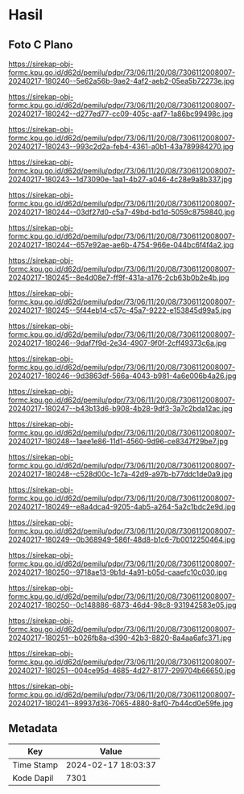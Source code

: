 # Hasil

## Foto C Plano

https://sirekap-obj-formc.kpu.go.id/d62d/pemilu/pdpr/73/06/11/20/08/7306112008007-20240217-180240--5e62a56b-9ae2-4af2-aeb2-05ea5b72273e.jpg

https://sirekap-obj-formc.kpu.go.id/d62d/pemilu/pdpr/73/06/11/20/08/7306112008007-20240217-180242--d277ed77-cc09-405c-aaf7-1a86bc99498c.jpg

https://sirekap-obj-formc.kpu.go.id/d62d/pemilu/pdpr/73/06/11/20/08/7306112008007-20240217-180243--993c2d2a-feb4-4361-a0b1-43a789984270.jpg

https://sirekap-obj-formc.kpu.go.id/d62d/pemilu/pdpr/73/06/11/20/08/7306112008007-20240217-180243--1d73090e-1aa1-4b27-a046-4c28e9a8b337.jpg

https://sirekap-obj-formc.kpu.go.id/d62d/pemilu/pdpr/73/06/11/20/08/7306112008007-20240217-180244--03df27d0-c5a7-49bd-bd1d-5059c8759840.jpg

https://sirekap-obj-formc.kpu.go.id/d62d/pemilu/pdpr/73/06/11/20/08/7306112008007-20240217-180244--657e92ae-ae6b-4754-966e-044bc6f4f4a2.jpg

https://sirekap-obj-formc.kpu.go.id/d62d/pemilu/pdpr/73/06/11/20/08/7306112008007-20240217-180245--8e4d08e7-ff9f-431a-a176-2cb63b0b2e4b.jpg

https://sirekap-obj-formc.kpu.go.id/d62d/pemilu/pdpr/73/06/11/20/08/7306112008007-20240217-180245--5f44eb14-c57c-45a7-9222-e153845d99a5.jpg

https://sirekap-obj-formc.kpu.go.id/d62d/pemilu/pdpr/73/06/11/20/08/7306112008007-20240217-180246--9daf7f9d-2e34-4907-9f0f-2cff49373c6a.jpg

https://sirekap-obj-formc.kpu.go.id/d62d/pemilu/pdpr/73/06/11/20/08/7306112008007-20240217-180246--9d3863df-566a-4043-b981-4a6e006b4a26.jpg

https://sirekap-obj-formc.kpu.go.id/d62d/pemilu/pdpr/73/06/11/20/08/7306112008007-20240217-180247--b43b13d6-b908-4b28-9df3-3a7c2bda12ac.jpg

https://sirekap-obj-formc.kpu.go.id/d62d/pemilu/pdpr/73/06/11/20/08/7306112008007-20240217-180248--1aee1e86-11d1-4560-9d96-ce8347f29be7.jpg

https://sirekap-obj-formc.kpu.go.id/d62d/pemilu/pdpr/73/06/11/20/08/7306112008007-20240217-180248--c528d00c-1c7a-42d9-a97b-b77ddc1de0a9.jpg

https://sirekap-obj-formc.kpu.go.id/d62d/pemilu/pdpr/73/06/11/20/08/7306112008007-20240217-180249--e8a4dca4-9205-4ab5-a264-5a2c1bdc2e9d.jpg

https://sirekap-obj-formc.kpu.go.id/d62d/pemilu/pdpr/73/06/11/20/08/7306112008007-20240217-180249--0b368949-586f-48d8-b1c6-7b0012250464.jpg

https://sirekap-obj-formc.kpu.go.id/d62d/pemilu/pdpr/73/06/11/20/08/7306112008007-20240217-180250--9718ae13-9b1d-4a91-b05d-caaefc10c030.jpg

https://sirekap-obj-formc.kpu.go.id/d62d/pemilu/pdpr/73/06/11/20/08/7306112008007-20240217-180250--0c148886-6873-46d4-98c8-931942583e05.jpg

https://sirekap-obj-formc.kpu.go.id/d62d/pemilu/pdpr/73/06/11/20/08/7306112008007-20240217-180251--b026fb8a-d390-42b3-8820-8a4aa6afc371.jpg

https://sirekap-obj-formc.kpu.go.id/d62d/pemilu/pdpr/73/06/11/20/08/7306112008007-20240217-180251--004ce95d-4685-4d27-8177-299704b66650.jpg

https://sirekap-obj-formc.kpu.go.id/d62d/pemilu/pdpr/73/06/11/20/08/7306112008007-20240217-180241--89937d36-7065-4880-8af0-7b44cd0e59fe.jpg


## Metadata

| Key        | Value               |
| ---------- | ------------------- |
| Time Stamp | 2024-02-17 18:03:37 |
| Kode Dapil | 7301                |



